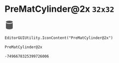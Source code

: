 # PreMatCylinder@2x `32x32`
<img src="/img/PreMatCylinder@2x.png" width=32 height=32>

``` CSharp
EditorGUIUtility.IconContent("PreMatCylinder@2x")
```
```
PreMatCylinder@2x
```
```
-7496678325399726006
```
